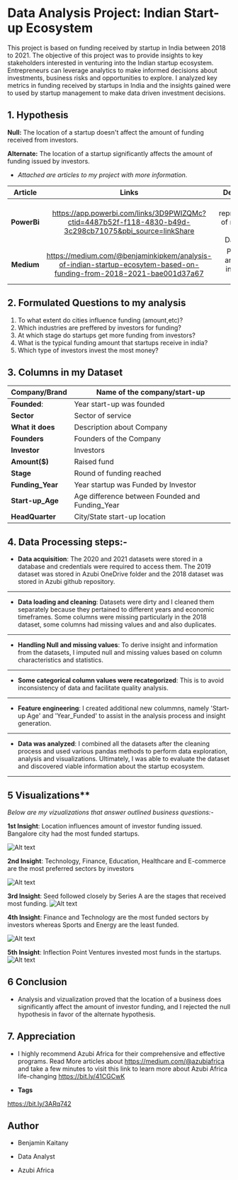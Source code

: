 # Data Analysis Project: Indian Start-up Ecosystem

This project is based on funding received by startup in India between 2018 to 2021. The objective of this project was to provide insights to key stakeholders interested in venturing into the Indian startup ecosystem. Entrepreneurs can leverage analytics to make informed decisions about investments, business risks and opportunities to explore. I analyzed key metrics in funding received by startups in India and the insights gained were to used by startup management to make data driven investment decisions.

## 1. Hypothesis
**Null:** The location of a startup doesn't affect the amount of funding received from investors.

**Alternate:** The location of a startup significantly affects the amount of funding issued by investors.


-  *Attached are articles to my project with more information.*

 
|**Article**           |       Links          |                 Description               |
|:---------------------:|:-------------------:|:-------------------------------------------:|
|**PowerBi**          |https://app.powerbi.com/links/3D9PWIZQMc?ctid=4487b52f-f118-4830-b49d-3c298cb71075&pbi_source=linkShare                     |Visual representation of my project in a Dashboard|
|**Medium**            |https://medium.com/@benjaminkipkem/analysis-of-indian-startup-ecosytem-based-on-funding-from-2018-2021-bae001d37a67                     |Published article with interactive visuals.                              |


## 2. Formulated Questions to my analysis
1. To what extent do cities influence funding (amount,etc)?
2. Which industries are preffered by investors for funding?
3. At which stage do startups get more funding from investors?
4. What is the typical funding amount that startups receive in india?
5. Which type of investors invest the most money?

## 3. Columns in my Dataset
|**Company/Brand**|Name of the company/start-up|
|---|---|
|**Founded**:|Year start-up was founded|
|**Sector**|Sector of service|
|**What it does**|Description about Company|
|**Founders**|Founders of the Company|
|**Investor**|Investors|
|**Amount(\$)**|Raised fund|
|**Stage**|Round of funding reached|
|**Funding_Year**|Year startup was Funded by Investor|
|**Start-up_Age**|Age difference between Founded and Funding_Year|
|**HeadQuarter**|City/State start-up location|


## 4. Data Processing steps:-
- **Data acquisition**: The 2020 and 2021 datasets were stored in a database and credentials were required to access them. The 2019 dataset was stored in Azubi OneDrive folder and the 2018 dataset was stored in Azubi github repository.
---
- **Data loading and cleaning**: Datasets were dirty and I cleaned them separately because they pertained to different years and economic timeframes. Some columns were missing particularly  in the 2018 dataset, some columns had missing values and and also duplicates.
---
- **Handling Null and missing values**: To derive insight and information from the datasets, I imputed null and missing values based on column characteristics and statistics.
---
- **Some categorical column values were recategorized**:  This is to avoid inconsistency of data and facilitate quality analysis. 
---
- **Feature engineering**: I created additional new colummns, namely 'Start-up Age' and 'Year_Funded' to assist in the analysis process and insight generation.
---
- **Data was analyzed**:  I combined all the datasets after the cleaning process and used various pandas methods to perform data exploration, analysis and visualizations. Ultimately, I was able to evaluate the dataset and discovered viable information about the startup ecosystem.
---

## 5 Visualizations**

*Below are my vizualizations that answer outlined business questions:-*

**1st Insight**: Location influences amount of investor funding issued. Bangalore city had the most funded startups.

![Alt text](Images/204476e4-5bdc-4fef-b9cf-0c118183c59b.png)

**2nd Insight**: Technology, Finance, Education, Healthcare and E-commerce are the most preferred sectors by investors

![Alt text](Images/0e7c8086-11ba-4889-a3a6-511ed5097376.png)

**3rd Insight**: Seed followed closely by Series A are the stages that received most funding.
![Alt text](Images/8a074c6c-4162-4fd6-87c9-076a60e62630.png)

**4th Insight**: Finance and Technology are the most funded sectors by investors whereas Sports and Energy are the least funded.

![Alt text](Images/01f757e2-c568-44d1-8f0a-a9327d9c8458.png)

**5th Insight**: Inflection Point Ventures invested most funds in the startups. 
![Alt text](Images/46d535f9-d0d6-465b-bd96-ce52f9cb7f94.png)

## 6 Conclusion
-   Analysis and vizualization proved that the location of a business does significantly affect the amount of investor funding, and I rejected the null hypothesis in favor of the alternate hypothesis.

## 7. Appreciation
-   I highly recommend Azubi Africa for their comprehensive and effective programs. Read More articles about https://medium.com/@azubiafrica and take a few minutes to visit this link to learn more about Azubi Africa life-changing https://bit.ly/41CGCwK 

-  **Tags**

https://bit.ly/3ARq742

## Author
-   Benjamin Kaitany

-   Data Analyst

-   Azubi Africa